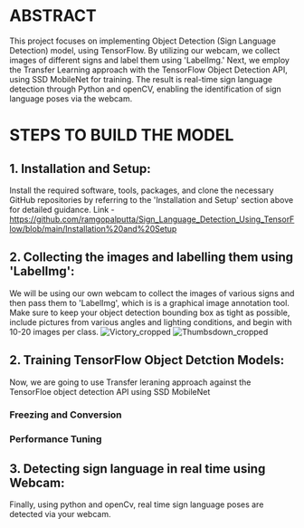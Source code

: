 # ABSTRACT
This project focuses on implementing Object Detection (Sign Language Detection) model, using TensorFlow. By utilizing our webcam, we collect images of different signs and label them using 'LabelImg.' Next, we employ the Transfer Learning approach with the TensorFlow Object Detection API, using SSD MobileNet for training. The result is real-time sign language detection through Python and openCV, enabling the identification of sign language poses via the webcam. 

# STEPS TO BUILD THE MODEL

## 1. Installation and Setup:
Install the required software, tools, packages, and clone the necessary GitHub repositories by referring to the 'Installation and Setup' section above for detailed guidance.
Link - https://github.com/ramgopalputta/Sign_Language_Detection_Using_TensorFlow/blob/main/Installation%20and%20Setup

## 2. Collecting the images and labelling them using 'LabelImg':
We will be using our own webcam to collect the images of various signs and then pass them to 'LabelImg', which is is a graphical image annotation tool.
Make sure to keep your object detection bounding box as tight as possible, include pictures from various angles and lighting conditions, and begin with 10-20 images per class.
![Victory_cropped](https://github.com/ramgopalputta/Object_Detection_Using_TensorFlow/assets/114395443/45c73931-76e2-4f59-879a-5c8b52013cfb)
![Thumbsdown_cropped](https://github.com/ramgopalputta/Object_Detection_Using_TensorFlow/assets/114395443/6f8bc2db-ab96-4e3a-91cc-6106bba39119)



## 2.  Training TensorFlow Object Detction Models:
Now, we are going to use Transfer leraning approach against the TensorFloe object detection API using SSD MobileNet

### Freezing and Conversion

### Performance Tuning

## 3. Detecting sign language in real time using Webcam:
Finally, using python and openCv, real time sign language poses are detected via your webcam. 




